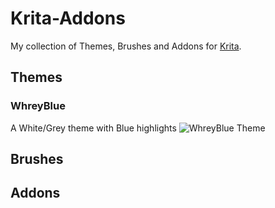 # Krita-Addons
My collection of Themes, Brushes and Addons for [Krita](https://krita.org).

## Themes
### WhreyBlue
A White/Grey theme with Blue highlights
![WhreyBlue Theme](https://media.discordapp.net/attachments/963616503759011840/1044697066368151583/image.png)

## Brushes

## Addons
